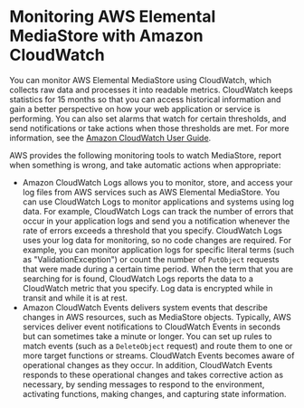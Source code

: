 # Monitoring AWS Elemental MediaStore with Amazon CloudWatch<a name="monitoring-cloudwatch"></a>

You can monitor AWS Elemental MediaStore using CloudWatch, which collects raw data and processes it into readable metrics\. CloudWatch keeps statistics for 15 months so that you can access historical information and gain a better perspective on how your web application or service is performing\. You can also set alarms that watch for certain thresholds, and send notifications or take actions when those thresholds are met\. For more information, see the [Amazon CloudWatch User Guide](https://docs.aws.amazon.com/AmazonCloudWatch/latest/monitoring/)\.

AWS provides the following monitoring tools to watch MediaStore, report when something is wrong, and take automatic actions when appropriate:
+ Amazon CloudWatch Logs allows you to monitor, store, and access your log files from AWS services such as AWS Elemental MediaStore\. You can use CloudWatch Logs to monitor applications and systems using log data\. For example, CloudWatch Logs can track the number of errors that occur in your application logs and send you a notification whenever the rate of errors exceeds a threshold that you specify\. CloudWatch Logs uses your log data for monitoring, so no code changes are required\. For example, you can monitor application logs for specific literal terms \(such as "ValidationException"\) or count the number of `PutObject` requests that were made during a certain time period\. When the term that you are searching for is found, CloudWatch Logs reports the data to a CloudWatch metric that you specify\. Log data is encrypted while in transit and while it is at rest\. 
+ Amazon CloudWatch Events delivers system events that describe changes in AWS resources, such as MediaStore objects\. Typically, AWS services deliver event notifications to CloudWatch Events in seconds but can sometimes take a minute or longer\. You can set up rules to match events \(such as a `DeleteObject` request\) and route them to one or more target functions or streams\. CloudWatch Events becomes aware of operational changes as they occur\. In addition, CloudWatch Events responds to these operational changes and takes corrective action as necessary, by sending messages to respond to the environment, activating functions, making changes, and capturing state information\.